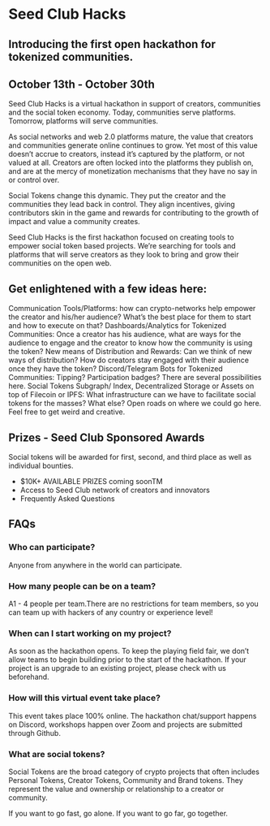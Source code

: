 # Seed Club Hacks

## Introducing the first open hackathon for tokenized communities.
## October 13th - October 30th

Seed Club Hacks is a virtual hackathon in support of creators, communities and the social token economy. Today, communities serve platforms. Tomorrow, platforms will serve communities.

As social networks and web 2.0 platforms mature, the value that creators and communities generate online continues to grow. Yet most of this value doesn’t accrue to creators, instead it’s captured by the platform, or not valued at all. Creators are often locked into the platforms they publish on, and are at the mercy of monetization mechanisms that they have no say in or control over. 

Social Tokens change this dynamic. They put the creator and the communities they lead back in control. They align incentives, giving contributors skin in the game and rewards for contributing to the growth of impact and value a community creates. 

Seed Club Hacks is the first hackathon focused on creating tools to empower social token based projects. We’re searching for tools and platforms that will serve creators as they look to bring and grow their communities on the open web. 

## Get enlightened with a few ideas here: 

Communication Tools/Platforms: how can crypto-networks help empower the creator and his/her audience? What’s the best place for them to start and how to execute on that? 
Dashboards/Analytics for Tokenized Communities: Once a creator has his audience, what are ways for the audience to engage and the creator to know how the community is using the token?
New means of Distribution and Rewards: Can we think of new ways of distribution? How do creators stay engaged with their audience once they have the token? 
Discord/Telegram Bots for Tokenized Communities: Tipping? Participation badges? There are several possibilities here. 
Social Tokens Subgraph/ Index, Decentralized Storage or Assets on top of Filecoin or IPFS: What infrastructure can we have to facilitate social tokens for the masses? 
What else? Open roads on where we could go here. Feel free to get weird and creative. 

## Prizes - Seed Club Sponsored Awards

Social tokens will be awarded for first, second, and third place as well as individual bounties.

- $10K+ AVAILABLE PRIZES coming soonTM
- Access to Seed Club network of creators and innovators
- Frequently Asked Questions

## FAQs

### Who can participate?

Anyone from anywhere in the world can participate.

### How many people can be on a team?

A1 - 4 people per team.There are no restrictions for team members, so you can team up with hackers of any country or experience level!

### When can I start working on my project?

As soon as the hackathon opens. To keep the playing field fair, we don’t allow teams to begin building prior to the start of the hackathon. If your project is an upgrade to an existing project, please check with us beforehand.

### How will this virtual event take place?

This event takes place 100% online. The hackathon chat/support happens on Discord, workshops happen over Zoom and projects are submitted through Github.

### What are social tokens?

Social Tokens are the broad category of crypto projects that often includes Personal Tokens, Creator Tokens, Community and Brand tokens. They represent the value and ownership or relationship to a creator or community.


If you want to go fast, go alone. If you want to go far, go together.
